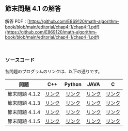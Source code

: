 ## 節末問題 4.1 の解答

解答 PDF：[https://github.com/E869120/math-algorithm-book/blob/main/editorial/chap4-1/chap4-1.pdf](https://github.com/E869120/math-algorithm-book/blob/main/editorial/chap4-1/chap4-1.pdf)

<br />

### ソースコード

各問題のプログラムのリンクは、以下の通りです。

| 問題 | C++ | Python | JAVA | C |
|:---:|:---:|:---:|:---:|:---:|
| 節末問題 4.1.2 | [リンク](https://github.com/E869120/math-algorithm-book/blob/main/editorial/chap4-1/prob4-1-2.cpp) | [リンク](https://github.com/E869120/math-algorithm-book/blob/main/editorial/chap4-1/prob4-1-2.py) | [リンク](https://github.com/E869120/math-algorithm-book/blob/main/editorial/chap4-1/prob4-1-2.java) | [リンク](https://github.com/E869120/math-algorithm-book/blob/main/editorial/chap4-1/prob4-1-2.c) |
| 節末問題 4.1.3 | [リンク](https://github.com/E869120/math-algorithm-book/blob/main/editorial/chap4-1/prob4-1-3.cpp) | [リンク](https://github.com/E869120/math-algorithm-book/blob/main/editorial/chap4-1/prob4-1-3.py) | [リンク](https://github.com/E869120/math-algorithm-book/blob/main/editorial/chap4-1/prob4-1-3.java) | [リンク](https://github.com/E869120/math-algorithm-book/blob/main/editorial/chap4-1/prob4-1-3.c) |
| 節末問題 4.1.4 | [リンク](https://github.com/E869120/math-algorithm-book/blob/main/editorial/chap4-1/prob4-1-4.cpp) | [リンク](https://github.com/E869120/math-algorithm-book/blob/main/editorial/chap4-1/prob4-1-4.py) | [リンク](https://github.com/E869120/math-algorithm-book/blob/main/editorial/chap4-1/prob4-1-4.java) | [リンク](https://github.com/E869120/math-algorithm-book/blob/main/editorial/chap4-1/prob4-1-4.c) |
| 節末問題 4.1.5 | [リンク](https://github.com/E869120/math-algorithm-book/blob/main/editorial/chap4-1/prob4-1-5.cpp) | [リンク](https://github.com/E869120/math-algorithm-book/blob/main/editorial/chap4-1/prob4-1-5.py) | [リンク](https://github.com/E869120/math-algorithm-book/blob/main/editorial/chap4-1/prob4-1-5.java) | [リンク](https://github.com/E869120/math-algorithm-book/blob/main/editorial/chap4-1/prob4-1-5.c) |